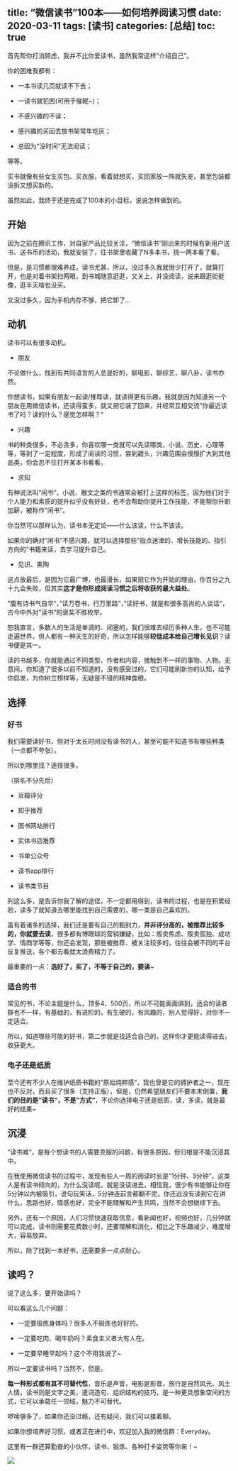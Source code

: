 title: “微信读书”100本——如何培养阅读习惯
date: 2020-03-11
tags: [读书]
categories: [总结]
toc: true
---

首先帮你打消顾虑，我并不比你爱读书，虽然我常这样“介绍自己”。

你的困难我都有：

- 一本书读几页就读不下去；

- 一读书就犯困(可用于催眠~)；

- 不感兴趣的不读；

- 感兴趣的买回去放书架常年吃灰；

- 总因为“没时间”无法阅读；

等等。

买书就像有些女生买包、买衣服，看着就想买，买回家放一阵就失宠，甚至包装都没拆又想买新的。

虽然如此，我终于还是完成了100本的小目标，说说怎样做到的。

## 开始

因为之前在腾讯工作，对自家产品比较关注，“微信读书”刚出来的时候有新用户送书、送书币的活动，我就安装了，往书架里收藏了N多本书，挑一两本看了看。

但是，是习惯都很难养成，读书尤甚，所以，没过多久我就很少打开了，就算打开，也是对着书架扫两眼，到书城随意逛逛，又关上，并没阅读，说来跟逛街挺像，逛半天啥也没买。

又没过多久，因为手机内存不够，把它卸了...

## 动机

读书可以有很多动机。

- 朋友

不论做什么，找到有共同语言的人总是好的，聊电影，聊综艺，聊八卦，读书亦然。

你想读书，如果有朋友一起读/推荐读，就读得更有乐趣，我就是因为知道另一个朋友在用微信读书，还读得蛮多，就又把它装了回来，并经常互相交流”你最近读书了吗？读的什么？感觉怎样啊？“

- 兴趣

书的种类很多，不必贪多，你喜欢哪一类就可以先读哪类，小说、历史、心理等等，等到了一定程度，形成了阅读的习惯，尝到甜头，兴趣范围会慢慢扩大到其他品类，你会忍不住打开某本书看看。

- 求知

有种说法叫“闲书“，小说、散文之类的书通常会被打上这样的标签，因为他们对于个人能力和素质的提升似乎没有好处，也不会帮助你提升工作技能，不能帮你升职加薪，被称作”闲书“。

你当然可以那样认为，读书本无定论——什么该读，什么不该读。

如果你的确对”闲书“不感兴趣，就可以选择那些”指点迷津的、增长技能的、指引方向的“书籍来读，去学习提升自己。

- 见识、熏陶

这点放最后，是因为它最广博，也最漫长，如果把它作为开始的理由，你百分之九十九会失败，但其实**这才是你形成阅读习惯之后将收获的最大益处**。

”腹有诗书气自华“，”读万卷书，行万里路“，”读好书，就是和很多高尚的人谈话“，古今中外对”读书“的褒奖不胜枚举。

恕我直言，多数人的生活是单调的、闭塞的，我们很难去经历多种人生，也不可能走遍世界，但人都有一种天生的好奇，所以怎样能够**较低成本给自己增长见识**？读书便是其一。

读的书越多，你就能通过不同类型、作者和内容，接触到不一样的事物、人物。无意间，你知道了很多以前不知道的，没有感受过的，它们可能刷新你的认知，给予你启发，为你树立榜样等，无疑是不错的精神食粮。

## 选择

### 好书

我们需要读好书，但对于太长时间没有读书的人，甚至可能不知道书有哪些种类（一点都不夸张）。

所以到哪里找？途径很多。

（排名不分先后）

- 豆瓣评分

- 知乎推荐

- 图书网站排行

- 实体书店推荐

- 书单公众号

- 读书app排行

- 读书类节目

列这么多，是告诉你我了解的途径，不一定都用得到，读书的过程，也是在积累经验，读多了就知道去哪里能找到自己需要的，哪一类是自己喜欢的。

虽有着诸多的选择，我们还是要有自己的甄别力，**并非评分高的，被推荐比较多的，你就要去读**，很多都有博眼球的营销嫌疑，比如：贩卖焦虑、贩卖孤独、成功学、情商学等等，你还会发现，那些被推荐、被关注较多的，往往会被不同的平台反复推送，各个都去看就太浪费精力了。

最重要的一点：**选好了，买了，不等于自己的，要读**~

### 适合的书

常见的书，不论主题是什么，顶多4、500页，所以不可能面面俱到，适合的读者群也不一样，有基础的，有进阶的，有生硬的，有风趣的，别人觉得好，对你不一定适合。

所以，知道哪些可能的好书，第二步就是找适合自己的，这样你才更能读得进去，收获更大。

### 电子还是纸质

至今还有不少人在维护纸质书籍的”原始纯粹感“，我也曾是它的拥护者之一，现在也不反对，而且买了很多（支持正版），但是，仍然希望朋友们不要本末倒置，**我们的目的是”读书“，不是”方式“**，不论你选择电子还是纸质，读，多读，就是最好的结果~

## 沉浸

”读书难“，是每个想读书的人需要克服的问题，有很多原因，但归根是不能沉浸其中。

在我使用微信读书的过程中，发现有些人一周的阅读时长是”1分钟、3分钟“，这类人是有读书倾向的，为什么没读呢，就是没读进去，相信我，很少有书能够让你在5分钟以内被吸引，说句玩笑话，5分钟连前言都翻不完，你还远没有读到它在讲什么，思路也好，情感也好，完全不能理解和产生共鸣，当然不会想继续下去。

另外，还有一个原因，人们习惯快速获取信息，看新闻也好，视频也好，几分钟就可以完成，读书则需要花费数小时，还要理解和消化，相比之下乐趣减少，难度增大，容易放弃。

所以，除了找到一本好书，还需要多一点点耐心。

## 读吗？

说了这么多，要开始读吗？

可以看这么几个问题：

- 一定要锻炼身体吗？很多人不锻炼也好好的。

- 一定要吃肉、喝牛奶吗？素食主义者大有人在。

- 一定要早睡早起吗？这个不用我说了~

所以一定要读书吗？当然不，但是。

**每一种形式都有其不可替代性**，音乐是声音，电影是影音，旅行是自然风光、风土人情，读书则是文字之美，遣词造句、组织结构的技巧，是一种更具想象空间的方式，它可以承载任一领域，魅力不可替代。

啰嗦够多了，如果你还没过瘾，还有疑问，我们可以接着聊。

如果你想培养好习惯，或者正在进行中，欢迎加入我的微信群：Everyday。

这里有一群还算勤奋的小伙伴，读书、锻炼、各种打卡姿势等你来！~

![](/img/read_everyday/Wechatqun.jpeg)

